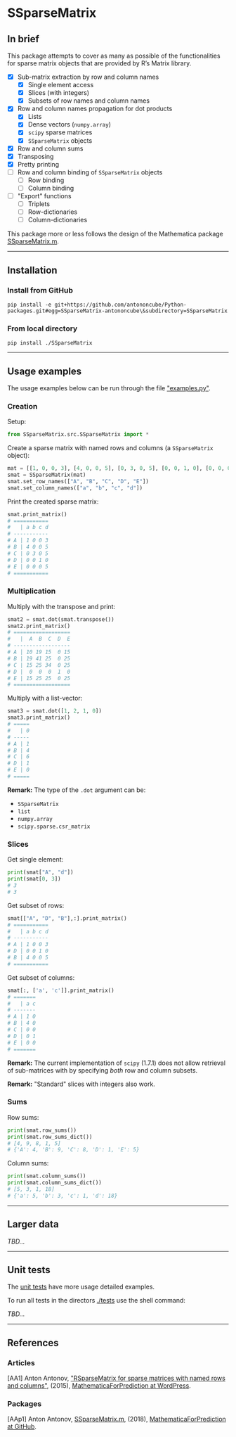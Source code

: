 # SSparseMatrix

## In brief

This package attempts to cover as many as possible of the functionalities for 
sparse matrix objects that are provided by R’s Matrix library. 

- [X] Sub-matrix extraction by row and column names
   - [X] Single element access
   - [X] Slices (with integers)
   - [X] Subsets of row names and column names
- [X] Row and column names propagation for dot products
   - [X] Lists
   - [X] Dense vectors (`numpy.array`)
   - [X] `scipy` sparse matrices
   - [X] `SSparseMatrix` objects
- [X] Row and column sums 
- [X] Transposing
- [X] Pretty printing
- [ ] Row and column binding of `SSparseMatrix` objects
  - [ ] Row binding
  - [ ] Column binding
- [ ] "Export" functions
  - [ ] Triplets
  - [ ] Row-dictionaries
  - [ ] Column-dictionaries

This package more or less follows the design of the
Mathematica package
[SSparseMatrix.m](https://github.com/antononcube/MathematicaForPrediction/blob/master/SSparseMatrix.m).

-------

## Installation

### Install from GitHub

```shell
pip install -e git+https://github.com/antononcube/Python-packages.git#egg=SSparseMatrix-antononcube\&subdirectory=SSparseMatrix
```

### From local directory

```shell
pip install ./SSparseMatrix
```

-------

## Usage examples

The usage examples below can be run through the file ["examples.py"](./examples.py).

### Creation

Setup:

```python
from SSparseMatrix.src.SSparseMatrix import *
```

Create a sparse matrix with named rows and columns (a `SSparseMatrix` object):

```python
mat = [[1, 0, 0, 3], [4, 0, 0, 5], [0, 3, 0, 5], [0, 0, 1, 0], [0, 0, 0, 5]]
smat = SSparseMatrix(mat)
smat.set_row_names(["A", "B", "C", "D", "E"])
smat.set_column_names(["a", "b", "c", "d"])
```

Print the created sparse matrix:

```python
smat.print_matrix()
# ===========
#   | a b c d
# -----------
# A | 1 0 0 3
# B | 4 0 0 5
# C | 0 3 0 5
# D | 0 0 1 0
# E | 0 0 0 5
# ===========
```

### Multiplication

Multiply with the transpose and print:

```python
smat2 = smat.dot(smat.transpose())
smat2.print_matrix()
# ==================
#   |  A  B  C  D  E
# ------------------
# A | 10 19 15  0 15
# B | 19 41 25  0 25
# C | 15 25 34  0 25
# D |  0  0  0  1  0
# E | 15 25 25  0 25
# ==================
```

Multiply with a list-vector:

```python
smat3 = smat.dot([1, 2, 1, 0])
smat3.print_matrix()
# =====
#   | 0
# -----
# A | 1
# B | 4
# C | 6
# D | 1
# E | 0
# =====
```

**Remark:** The type of the `.dot` argument can be:
- `SSparseMatrix`
- `list`
- `numpy.array`
- `scipy.sparse.csr_matrix`

### Slices

Get single element:

```python
print(smat["A", "d"])
print(smat[0, 3])
# 3
# 3
```

Get subset of rows:
```python
smat[["A", "D", "B"],:].print_matrix()
# ===========
#   | a b c d
# -----------
# A | 1 0 0 3
# D | 0 0 1 0
# B | 4 0 0 5
# ===========
```
Get subset of columns:
```python
smat[:, ['a', 'c']].print_matrix()
# =======
#   | a c
# -------
# A | 1 0
# B | 4 0
# C | 0 0
# D | 0 1
# E | 0 0
# =======
```

**Remark:** The current implementation of `scipy` (1.7.1) does not allow retrieval
of sub-matrices with by specifying *both* row and column subsets. 

**Remark:** "Standard" slices with integers also work. 

### Sums

Row sums:

```python
print(smat.row_sums())
print(smat.row_sums_dict())
# [4, 9, 8, 1, 5]
# {'A': 4, 'B': 9, 'C': 8, 'D': 1, 'E': 5}
```

Column sums:

```python
print(smat.column_sums())
print(smat.column_sums_dict())
# [5, 3, 1, 18]
# {'a': 5, 'b': 3, 'c': 1, 'd': 18}
```

-------

## Larger data

*TBD...*

-------

## Unit tests

The [unit tests](./tests) have more usage detailed examples. 

To run all tests in the directors [./tests](./tests) use the shell command:

*TBD...*

-------

## References

### Articles

[AA1] Anton Antonov,
["RSparseMatrix for sparse matrices with named rows and columns"](https://mathematicaforprediction.wordpress.com/2015/10/08/rsparsematrix-for-sparse-matrices-with-named-rows-and-columns/),
(2015),
[MathematicaForPrediction at WordPress](https://mathematicaforprediction.wordpress.com).

### Packages

[AAp1] Anton Antonov,
[SSparseMatrix.m](https://github.com/antononcube/MathematicaForPrediction/blob/master/SSparseMatrix.m),
(2018),
[MathematicaForPrediction at GitHub](https://github.com/antononcube/MathematicaForPrediction).
